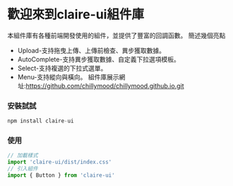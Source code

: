 # 歡迎來到claire-ui組件庫
        
本組件庫有各種前端開發使用的組件，並提供了豐富的回調函數。
簡述幾個亮點
* Upload-支持拖曳上傳、上傳前檢查、異步獲取數據。
* AutoComplete-支持異步獲取數據、自定義下拉選項模板。
* Select-支持複選的下拉式選單。
* Menu-支持縱向與橫向。
組件庫展示網址:https://github.com/chillymood/chillymood.github.io.git        
### 安裝試試

~~~javascript
npm install claire-ui
~~~

### 使用

~~~javascript
// 加載樣式
import 'claire-ui/dist/index.css'
// 引入組件
import { Button } from 'claire-ui'
~~~